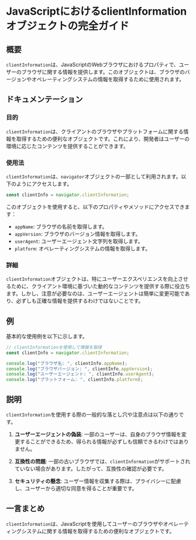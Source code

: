 <!--
Meta Description: # JavaScriptにおけるclientInformationオブジェクトの完全ガイド ## 概要 `clientInformation`は、JavaScriptのWebブラウザにおけるプロパティで、ユーザーのブラウザに関する情報を提供します。このオブジェクトは、ブラウザのバージョンやオペレーテ...
Meta Keywords: clientinformation, clientinfo, console, log, navigator
-->

# JavaScriptにおけるclientInformationオブジェクトの完全ガイド

## 概要
`clientInformation`は、JavaScriptのWebブラウザにおけるプロパティで、ユーザーのブラウザに関する情報を提供します。このオブジェクトは、ブラウザのバージョンやオペレーティングシステムの情報を取得するために使用されます。

## ドキュメンテーション
### 目的
`clientInformation`は、クライアントのブラウザやプラットフォームに関する情報を取得するための便利なオブジェクトです。これにより、開発者はユーザーの環境に応じたコンテンツを提供することができます。

### 使用法
`clientInformation`は、`navigator`オブジェクトの一部として利用されます。以下のようにアクセスします。

```javascript
const clientInfo = navigator.clientInformation;
```

このオブジェクトを使用すると、以下のプロパティやメソッドにアクセスできます：
- `appName`: ブラウザの名前を取得します。
- `appVersion`: ブラウザのバージョン情報を取得します。
- `userAgent`: ユーザーエージェント文字列を取得します。
- `platform`: オペレーティングシステムの情報を取得します。

### 詳細
`clientInformation`オブジェクトは、特にユーザーエクスペリエンスを向上させるために、クライアント環境に基づいた動的なコンテンツを提供する際に役立ちます。しかし、注意が必要なのは、ユーザーエージェントは簡単に変更可能であり、必ずしも正確な情報を提供するわけではないことです。

## 例
基本的な使用例を以下に示します。

```javascript
// clientInformationを使用して情報を取得
const clientInfo = navigator.clientInformation;

console.log("ブラウザ名: ", clientInfo.appName);
console.log("ブラウザバージョン: ", clientInfo.appVersion);
console.log("ユーザーエージェント: ", clientInfo.userAgent);
console.log("プラットフォーム: ", clientInfo.platform);
```

## 説明
`clientInformation`を使用する際の一般的な落とし穴や注意点は以下の通りです。

1. **ユーザーエージェントの偽装**: 一部のユーザーは、自身のブラウザ情報を変更することができるため、得られる情報が必ずしも信頼できるわけではありません。
  
2. **互換性の問題**: 一部の古いブラウザでは、`clientInformation`がサポートされていない場合があります。したがって、互換性の確認が必要です。

3. **セキュリティの懸念**: ユーザー情報を収集する際は、プライバシーに配慮し、ユーザーから適切な同意を得ることが重要です。

## 一言まとめ
`clientInformation`は、JavaScriptを使用してユーザーのブラウザやオペレーティングシステムに関する情報を取得するための便利なオブジェクトです。